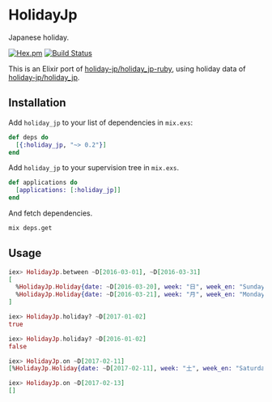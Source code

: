 HolidayJp
==
Japanese holiday.

[![Hex.pm](https://img.shields.io/hexpm/v/holiday_jp.svg)](https://hex.pm/packages/holiday_jp)
[![Build Status](https://travis-ci.org/holiday-jp/holiday_jp-elixir.svg?branch=master)](https://travis-ci.org/holiday-jp/holiday_jp-elixir)

This is an Elixir port of [holiday-jp/holiday_jp-ruby](https://github.com/holiday-jp/holiday_jp-ruby), using holiday data of [holiday-jp/holiday_jp](https://github.com/holiday-jp/holiday_jp).

Installation
--
Add `holiday_jp` to your list of dependencies in `mix.exs`:

```elixir
def deps do
  [{:holiday_jp, "~> 0.2"}]
end
```

Add `holiday_jp` to your supervision tree in `mix.exs`.

```elixir
def applications do
  [applications: [:holiday_jp]]
end
```

And fetch dependencies.

```sh
mix deps.get
```

Usage
--
```elixir
iex> HolidayJp.between ~D[2016-03-01], ~D[2016-03-31]
[
  %HolidayJp.Holiday{date: ~D[2016-03-20], week: "日", week_en: "Sunday", name: "春分の日", name_en: "Vernal Equinox Day"},
  %HolidayJp.Holiday{date: ~D[2016-03-21], week: "月", week_en: "Monday", name: "春分の日 振替休日", name_en: "Holiday in lieu"},
]

iex> HolidayJp.holiday? ~D[2017-01-02]
true

iex> HolidayJp.holiday? ~D[2016-01-02]
false

iex> HolidayJp.on ~D[2017-02-11]
[%HolidayJp.Holiday{date: ~D[2017-02-11], week: "土", week_en: "Saturday", name: "建国記念の日", name_en: "National Foundation Day"}]

iex> HolidayJp.on ~D[2017-02-13]
[]
```
